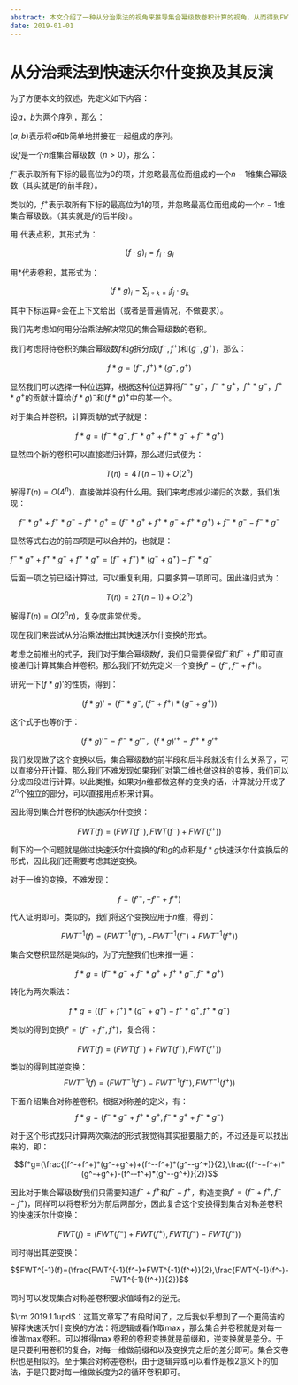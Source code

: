 ```yaml
---
abstract: 本文介绍了一种从分治乘法的视角来推导集合幂级数卷积计算的视角，从而得到FWT是分治乘法的直接推论的结论。最后，本文还结合卷积定理给出了看待FWT的另一种方式。
date: 2019-01-01
---
```


# 从分治乘法到快速沃尔什变换及其反演

为了方便本文的叙述，先定义如下内容：

设$a$，$b$为两个序列，那么：

$(a,b)$表示将$a$和$b$简单地拼接在一起组成的序列。

设$f$是一个$n$维集合幂级数（$n>0$），那么：

$f^-$表示取所有下标的最高位为$0$的项，并忽略最高位而组成的一个$n-1$维集合幂级数（其实就是$f$的前半段）。

类似的，$f^+$表示取所有下标的最高位为$1$的项，并忽略最高位而组成的一个$n-1$维集合幂级数。（其实就是$f$的后半段）。

用$\cdot$代表点积，其形式为：

$$(f\cdot g)_i=f_i\cdot g_i$$

用$*$代表卷积，其形式为：

$$(f*g)_i=\sum_{j\circ k=i}f_j\cdot g_k$$

其中下标运算$\circ$会在上下文给出（或者是普遍情况，不做要求）。



我们先考虑如何用分治乘法解决常见的集合幂级数的卷积。

我们考虑将待卷积的集合幂级数$f$和$g$拆分成$(f^-,f^+)$和$(g^-,g^+)$，那么：

$$f*g=(f^-,f^+)*(g^-,g^+)$$

显然我们可以选择一种位运算，根据这种位运算将$f^-*g^-$，$f^-*g^+$，$f^+*g^-$，$f^+*g^+$的贡献计算给$(f*g)^-$和$(f*g)^+$中的某一个。

对于集合并卷积，计算贡献的式子就是：

$$f*g=(f^-*g^-,f^-*g^++f^+*g^-+f^+*g^+)$$

显然四个新的卷积可以直接递归计算，那么递归式便为：

$$T(n)=4T(n-1)+O(2^n)$$

解得$T(n)=O(4^n)$，直接做并没有什么用。我们来考虑减少递归的次数，我们发现：

$$f^-*g^++f^+*g^-+f^+*g^+=(f^-*g^++f^+*g^-+f^+*g^+)+f^-*g^--f^-*g^-$$

显然等式右边的前四项是可以合并的，也就是：

$f^-*g^++f^+*g^-+f^+*g^+=(f^-+f^+)*(g^-+g^+)-f^-*g^-$

后面一项之前已经计算过，可以重复利用，只要多算一项即可。因此递归式为：

$$T(n)=2T(n-1)+O(2^n)$$

解得$T(n)=O(2^nn)$，复杂度非常优秀。

现在我们来尝试从分治乘法推出其快速沃尔什变换的形式。

考虑之前推出的式子，我们对于集合幂级数$f$，我们只需要保留$f^-$和$f^-+f^+$即可直接递归计算其集合并卷积。那么我们不妨先定义一个变换$f'=(f^-,f^-+f^+)$。

研究一下$(f*g)'$的性质，得到：

$$(f*g)'=(f^-*g^-,(f^-+f^+)*(g^-+g^+))$$

这个式子也等价于：

$$(f*g)'^-=f'^-*g'^-，(f*g)'^+=f'^+*g'^+$$

我们发现做了这个变换以后，集合幂级数的前半段和后半段就没有什么关系了，可以直接分开计算。那么我们不难发现如果我们对第二维也做这样的变换，我们可以分成四段进行计算。以此类推，如果对$n$维都做这样的变换的话，计算就分开成了$2^n$个独立的部分，可以直接用点积来计算。

因此得到集合并卷积的快速沃尔什变换：

$$FWT(f)=(FWT(f^-),FWT(f^-)+FWT(f^+))$$

剩下的一个问题就是做过快速沃尔什变换的$f$和$g$的点积是$f*g$快速沃尔什变换后的形式，因此我们还需要考虑其逆变换。

对于一维的变换，不难发现：

$$f=(f'^-,-f'^-+f'^+)$$

代入证明即可。类似的，我们将这个变换应用于$n$维，得到：

$$FWT^{-1}(f)=(FWT^{-1}(f^-),-FWT^{-1}(f^-)+FWT^{-1}(f^+))$$

集合交卷积显然是类似的，为了完整我们也来推一遍：

$$f*g=(f^-*g^-+f^-*g^++f^+*g^-,f^+*g^+)$$

转化为两次乘法：

$$f*g=((f^-+f^+)*(g^-+g^+)-f^+*g^+,f^+*g^+)$$

类似的得到变换$f'=(f^-+f^+,f^+)$，复合得：

$$FWT(f)=(FWT(f^-)+FWT(f^+),FWT(f^+))$$

类似的得到其逆变换：
$$FWT^{-1}(f)=(FWT^{-1}(f^-)-FWT^{-1}(f^+),FWT^{-1}(f^+))$$

下面介绍集合对称差卷积。根据对称差的定义，有：
$$f*g=(f^-*g^-+f^+*g^+,f^-*g^++f^+*g^-)$$

对于这个形式找只计算两次乘法的形式我觉得其实挺要脑力的，不过还是可以找出来的，即：

$$f*g=(\frac{(f^-+f^+)*(g^-+g^+)+(f^--f^+)*(g^--g^+)}{2},\frac{(f^-+f^+)*(g^-+g^+)-(f^--f^+)*(g^--g^+)}{2})$$

因此对于集合幂级数$f$我们只需要知道$f^-+f^+$和$f^--f^+$，构造变换$f'=(f^-+f^+,f^--f^+)$，同样可以将卷积分为前后两部分，因此复合这个变换得到集合对称差卷积的快速沃尔什变换：

$$FWT(f)=(FWT(f^-)+FWT(f^+),FWT(f^-)-FWT(f^+))$$

同时得出其逆变换：

$$FWT^{-1}(f)=(\frac{FWT^{-1}(f^-)+FWT^{-1}(f^+)}{2},\frac{FWT^{-1}(f^-)-FWT^{-1}(f^+)}{2})$$

同时可以发现集合对称差卷积要求值域有$2$的逆元。


$\rm 2019.1.1upd$：这篇文章写了有段时间了，之后我似乎想到了一个更简洁的解释快速沃尔什变换的方法：将逻辑或看作取$\max$，那么集合并卷积就是对每一维做$\max$卷积。可以推得$\max$卷积的卷积变换就是前缀和，逆变换就是差分。于是只要利用卷积的复合，对每一维做前缀和以及变换完之后的差分即可。集合交卷积也是相似的。至于集合对称差卷积，由于逻辑异或可以看作是模$2$意义下的加法，于是只要对每一维做长度为$2$的循环卷积即可。